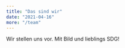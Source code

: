 ```yaml
---
title: "Das sind wir"
date: "2021-04-16"
more: "/team"
---
```


Wir stellen uns vor. Mit Bild und lieblings SDG!
